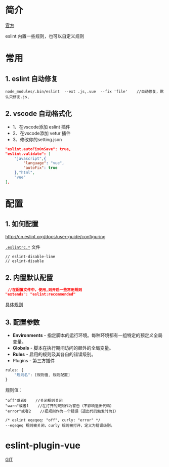 # 简介

[官方](http://cn.eslint.org/docs/about/)

eslint 内置一些规则，也可以自定义规则

# 常用

## 1. eslint  自动修复

```node
node_modules/.bin/eslint  --ext .js,.vue  --fix 'file'    //自动修复，默认只修复.js,
```

## 2. vscode 自动格式化

- 1、在vscode添加 eslint 插件
- 2、在vscode添加 vetur 插件
- 3、修改你的setting.json

```json
"eslint.autoFixOnSave": true,
"eslint.validate": [
    "javascript",{
        "language": "vue",
        "autoFix": true
    },"html",
    "vue"
],
```

# 配置

## 1. 如何配置

http://cn.eslint.org/docs/user-guide/configuring

 [`.eslintrc.*`](http://cn.eslint.org/docs/user-guide/configuring#configuration-file-formats) 文件



```
// eslint-disable-line
// eslint-disable
```



## 2. 内置默认配置

```json
 //在配置文件中，使用,则开启一些常用规则
"extends": "eslint:recommended"
```

[具体规则](http://cn.eslint.org/docs/rules/)



## 3. 配置参数

- **Environments** - 指定脚本的运行环境。每种环境都有一组特定的预定义全局变量。
- **Globals** - 脚本在执行期间访问的额外的全局变量。
- **Rules** - 启用的规则及其各自的错误级别。
- Plugins - 第三方插件

```javascript
rules: {
    "规则名": [规则值, 规则配置]
}
```

规则值：

```
"off"或者0    //关闭规则关闭
"warn"或者1    //在打开的规则作为警告（不影响退出代码）
"error"或者2    //把规则作为一个错误（退出代码触发时为1）
```



```
/* eslint eqeqeq: "off", curly: "error" */ 
--eqeqeq 规则被关闭，curly 规则被打开，定义为错误级别。
```





# **eslint-plugin-vue**

[GIT](https://github.com/vuejs/eslint-plugin-vue)